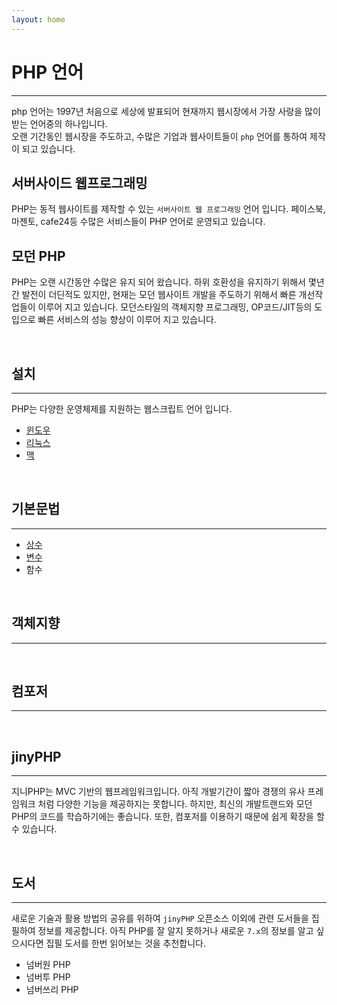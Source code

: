 ```yaml
---
layout: home
---
```


# PHP 언어
---
php 언어는 1997년 처음으로 세상에 발표되어 현재까지 웹시장에서 가장 사랑을 많이 받는 언어중의 하나입니다.  
오랜 기간동인 웹시장을 주도하고, 수많은 기업과 웹사이트들이 `php` 언어를 통하여 제작이 되고 있습니다.

## 서버사이드 웹프로그래밍
PHP는 동적 웹사이트를 제작할 수 있는 `서버사이트 웹 프로그래밍` 언어 입니다. 페이스북, 마젠토, cafe24등
수많은 서비스들이 PHP 언어로 운영되고 있습니다.

## 모던 PHP
PHP는 오랜 시간동안 수많은 유지 되어 왔습니다. 하위 호환성을 유지하기 위해서 몇년간 발전이 더딘적도 있지만, 
현재는 모던 웹사이트 개발을 주도하기 위해서 빠른 개선작업들이 이루어 지고 있습니다. 모던스타일의 객체지향 프로그래밍, 
OP코드/JIT등의 도입으로 빠른 서비스의 성능 향상이 이루어 지고 있습니다.

<br>

## 설치
---
PHP는 다양한 운영체제를 지원하는 웹스크립트 언어 입니다.
* [윈도우](./install/windows)
* [리눅스](./install/linux)
* [맥](./install/mac)

<br>

## 기본문법
---
* [상수](./basic/const)
* [변수](./basic/variable)
* 함수

<br>

## 객체지향
---

<br>

## 컴포저
---

<br>

## jinyPHP
---
지니PHP는 MVC 기반의 웹프레임워크입니다. 아직 개발기간이 짧아 경쟁의 유사 프레임워크 처럼 다양한 기능을 제공하지는 못합니다. 하지만, 최신의 개발트랜드와 모던PHP의 코드를 학습하기에는 좋습니다. 또한, 컴포저를 이용하기 때문에 쉽게 확장을 할 수 있습니다. 

<br>

## 도서
---
새로운 기술과 활용 방법의 공유를 위하여 `jinyPHP` 오픈소스 이외에 관련 도서들을 집필하여 정보를 제공합니다.
아직 PHP를 잘 알지 못하거나 새로운 `7.x`의 정보를 알고 싶으시다면 집필 도서를 한번 읽어보는 것을 추천합니다.

* 넘버원 PHP
* 넘버투 PHP
* 넘버쓰리 PHP

<br>